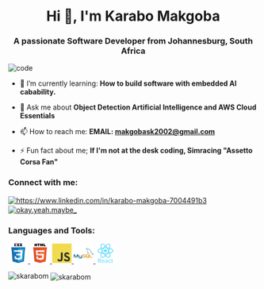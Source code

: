 
<h1 align="center">Hi 👋, I'm Karabo Makgoba</h1>
<h3 align="center">A passionate Software Developer from Johannesburg, South Africa</h3>
<img  width="50%" alt="code" margin="10px auto" src="https://media3.giphy.com/labs/images/api.gif" />



- 🌱 I’m currently learning: **How to build software with embedded AI cabability.**

- 💬 Ask me about **Object Detection Artificial Intelligence and AWS Cloud Essentials**

- 📫 How to reach me: **EMAIL: makgobask2002@gmail.com**

- ⚡ Fun fact about me; **If I'm not at the desk coding, Simracing "Assetto Corsa Fan"**

<h3 align="left">Connect with me:</h3>
<p align="left">
<a href="https://linkedin.com/in/karabo-makgoba-7004491b3" target="blank"><img align="center" src="https://raw.githubusercontent.com/rahuldkjain/github-profile-readme-generator/master/src/images/icons/Social/linked-in-alt.svg" alt="https://www.linkedin.com/in/karabo-makgoba-7004491b3" height="30" width="40" /></a>
<a href="https://instagram.com/okay.yeah.maybe_" target="blank"><img align="center" src="https://raw.githubusercontent.com/rahuldkjain/github-profile-readme-generator/master/src/images/icons/Social/instagram.svg" alt="okay.yeah.maybe_" height="30" width="40" /></a>
</p>

<h3 align="left">Languages and Tools:</h3>
<p align="left"> <a href="https://www.w3schools.com/css/" target="_blank" rel="noreferrer"> <img src="https://raw.githubusercontent.com/devicons/devicon/master/icons/css3/css3-original-wordmark.svg" alt="css3" width="40" height="40"/> </a> <a href="https://www.w3.org/html/" target="_blank" rel="noreferrer"> <img src="https://raw.githubusercontent.com/devicons/devicon/master/icons/html5/html5-original-wordmark.svg" alt="html5" width="40" height="40"/> </a> <a href="https://developer.mozilla.org/en-US/docs/Web/JavaScript" target="_blank" rel="noreferrer"> <img src="https://raw.githubusercontent.com/devicons/devicon/master/icons/javascript/javascript-original.svg" alt="javascript" width="40" height="40"/> </a> <a href="https://www.mysql.com/" target="_blank" rel="noreferrer"> <img src="https://raw.githubusercontent.com/devicons/devicon/master/icons/mysql/mysql-original-wordmark.svg" alt="mysql" width="40" height="40"/> </a> <a href="https://reactjs.org/" target="_blank" rel="noreferrer"> <img src="https://raw.githubusercontent.com/devicons/devicon/master/icons/react/react-original-wordmark.svg" alt="react" width="40" height="40"/> </a> </p>

<p><img align="left" src="https://github-readme-stats.vercel.app/api/top-langs?username=skarabom&show_icons=true&locale=en&layout=compact" alt="skarabom" /></p>

<p>&nbsp;<img align="center" src="https://github-readme-stats.vercel.app/api?username=skarabom&show_icons=true&locale=en" alt="skarabom" /></p>
